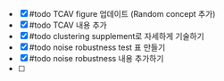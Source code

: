 
- [x] #todo TCAV figure 업데이트 (Random concept 추가)
- [x] #todo TCAV 내용 추가
- [x] #todo clustering supplement로 자세하게 기술하기 
- [x] #todo noise robustness test 표 만들기
- [x] #todo noise robustness 내용 추가하기 
- [ ] 

